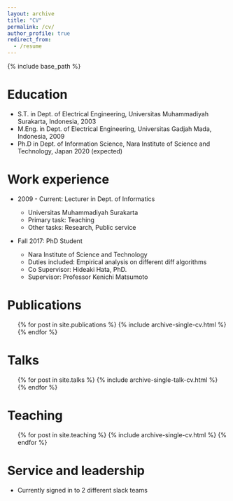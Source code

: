 ```yaml
---
layout: archive
title: "CV"
permalink: /cv/
author_profile: true
redirect_from:
  - /resume
---
```


{% include base_path %}

Education
======
* S.T. in Dept. of Electrical Engineering, Universitas Muhammadiyah Surakarta, Indonesia, 2003
* M.Eng. in Dept. of Electrical Engineering, Universitas Gadjah Mada, Indonesia, 2009
* Ph.D in Dept. of Information Science, Nara Institute of Science and Technology, Japan 2020 (expected)

Work experience
======
* 2009 - Current: Lecturer in Dept. of Informatics
  * Universitas Muhammadiyah Surakarta
  * Primary task: Teaching
  * Other tasks: Research, Public service

* Fall 2017: PhD Student
  * Nara Institute of Science and Technology
  * Duties included: Empirical analysis on different diff algorithms
  * Co Supervisor: Hideaki Hata, PhD.
  * Supervisor: Professor Kenichi Matsumoto
  

Publications
======
  <ul>{% for post in site.publications %}
    {% include archive-single-cv.html %}
  {% endfor %}</ul>
  
Talks
======
  <ul>{% for post in site.talks %}
    {% include archive-single-talk-cv.html %}
  {% endfor %}</ul>
  
Teaching
======
  <ul>{% for post in site.teaching %}
    {% include archive-single-cv.html %}
  {% endfor %}</ul>
  
Service and leadership
======
* Currently signed in to 2 different slack teams
